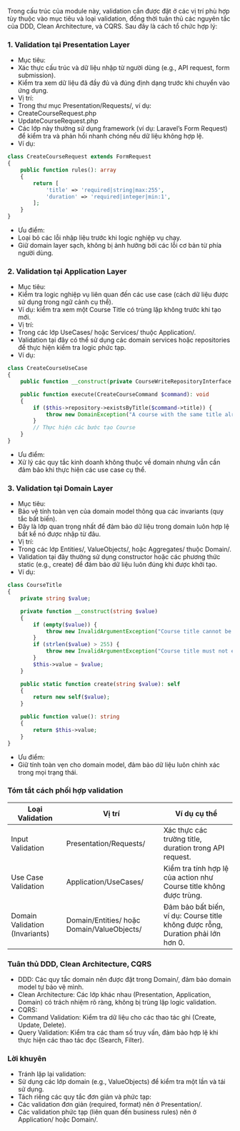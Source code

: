 Trong cấu trúc của module này, validation cần được đặt ở các vị trí phù hợp tùy thuộc vào mục tiêu và loại validation, đồng thời tuân thủ các nguyên tắc của DDD, Clean Architecture, và CQRS. Sau đây là cách tổ chức hợp lý:

### 1. Validation tại Presentation Layer

- Mục tiêu:
- Xác thực cấu trúc và dữ liệu nhập từ người dùng (e.g., API request, form submission).
- Kiểm tra xem dữ liệu đã đầy đủ và đúng định dạng trước khi chuyển vào ứng dụng.
- Vị trí:
- Trong thư mục Presentation/Requests/, ví dụ:
- CreateCourseRequest.php
- UpdateCourseRequest.php
- Các lớp này thường sử dụng framework (ví dụ: Laravel’s Form Request) để kiểm tra và phản hồi nhanh chóng nếu dữ liệu không hợp lệ.
- Ví dụ:

```php
class CreateCourseRequest extends FormRequest
{
    public function rules(): array
    {
        return [
            'title' => 'required|string|max:255',
            'duration' => 'required|integer|min:1',
        ];
    }
}
```

- Ưu điểm:
- Loại bỏ các lỗi nhập liệu trước khi logic nghiệp vụ chạy.
- Giữ domain layer sạch, không bị ảnh hưởng bởi các lỗi cơ bản từ phía người dùng.

### 2. Validation tại Application Layer

- Mục tiêu:
- Kiểm tra logic nghiệp vụ liên quan đến các use case (cách dữ liệu được sử dụng trong ngữ cảnh cụ thể).
- Ví dụ: kiểm tra xem một Course Title có trùng lặp không trước khi tạo mới.
- Vị trí:
- Trong các lớp UseCases/ hoặc Services/ thuộc Application/.
- Validation tại đây có thể sử dụng các domain services hoặc repositories để thực hiện kiểm tra logic phức tạp.
- Ví dụ:

```php
class CreateCourseUseCase
{
    public function __construct(private CourseWriteRepositoryInterface $repository) {}

    public function execute(CreateCourseCommand $command): void
    {
        if ($this->repository->existsByTitle($command->title)) {
            throw new DomainException("A course with the same title already exists.");
        }
        // Thực hiện các bước tạo Course
    }
}
```

- Ưu điểm:
- Xử lý các quy tắc kinh doanh không thuộc về domain nhưng vẫn cần đảm bảo khi thực hiện các use case cụ thể.

### 3. Validation tại Domain Layer

- Mục tiêu:
- Bảo vệ tính toàn vẹn của domain model thông qua các invariants (quy tắc bất biến).
- Đây là lớp quan trọng nhất để đảm bảo dữ liệu trong domain luôn hợp lệ bất kể nó được nhập từ đâu.
- Vị trí:
- Trong các lớp Entities/, ValueObjects/, hoặc Aggregates/ thuộc Domain/.
- Validation tại đây thường sử dụng constructor hoặc các phương thức static (e.g., create) để đảm bảo dữ liệu luôn đúng khi được khởi tạo.
- Ví dụ:

```php
class CourseTitle
{
    private string $value;

    private function __construct(string $value)
    {
        if (empty($value)) {
            throw new InvalidArgumentException("Course title cannot be empty.");
        }
        if (strlen($value) > 255) {
            throw new InvalidArgumentException("Course title must not exceed 255 characters.");
        }
        $this->value = $value;
    }

    public static function create(string $value): self
    {
        return new self($value);
    }

    public function value(): string
    {
        return $this->value;
    }
}
```
- Ưu điểm:
- Giữ tính toàn vẹn cho domain model, đảm bảo dữ liệu luôn chính xác trong mọi trạng thái.

### Tóm tắt cách phối hợp validation

| Loại Validation                | Vị trí                         | Ví dụ cụ thể                                                                 |
|---------------------------------|-------------------------------|------------------------------------------------------------------------------|
| Input Validation                | Presentation/Requests/        | Xác thực các trường title, duration trong API request.                       |
| Use Case Validation             | Application/UseCases/         | Kiểm tra tính hợp lệ của action như Course title không được trùng.           |
| Domain Validation (Invariants)  | Domain/Entities/ hoặc Domain/ValueObjects/ | Đảm bảo bất biến, ví dụ: Course title không được rỗng, Duration phải lớn hơn 0. |

### Tuân thủ DDD, Clean Architecture, CQRS

- DDD: Các quy tắc domain nên được đặt trong Domain/, đảm bảo domain model tự bảo vệ mình.
- Clean Architecture: Các lớp khác nhau (Presentation, Application, Domain) có trách nhiệm rõ ràng, không bị trùng lặp logic validation.
- CQRS:
- Command Validation: Kiểm tra dữ liệu cho các thao tác ghi (Create, Update, Delete).
- Query Validation: Kiểm tra các tham số truy vấn, đảm bảo hợp lệ khi thực hiện các thao tác đọc (Search, Filter).

### Lời khuyên

- Tránh lặp lại validation:
- Sử dụng các lớp domain (e.g., ValueObjects) để kiểm tra một lần và tái sử dụng.
- Tách riêng các quy tắc đơn giản và phức tạp:
- Các validation đơn giản (required, format) nên ở Presentation/.
- Các validation phức tạp (liên quan đến business rules) nên ở Application/ hoặc Domain/.
 
